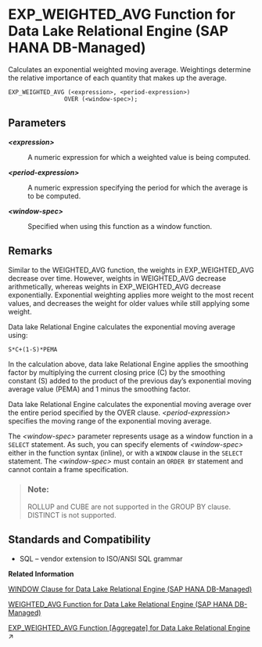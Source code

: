 <!-- loioac831a074ab343628271364a30d557bf -->

# EXP\_WEIGHTED\_AVG Function for Data Lake Relational Engine \(SAP HANA DB-Managed\)

Calculates an exponential weighted moving average. Weightings determine the relative importance of each quantity that makes up the average.



```
EXP_WEIGHTED_AVG (<expression>, <period-expression>)
                OVER (<window-spec>);
```



<a name="loioac831a074ab343628271364a30d557bf__section_asg_5rg_trb"/>

## Parameters


<dl>
<dt><b>

*<expression\>*

</b></dt>
<dd>

A numeric expression for which a weighted value is being computed.



</dd><dt><b>

*<period-expression\>*

</b></dt>
<dd>

A numeric expression specifying the period for which the average is to be computed.



</dd><dt><b>

*<window-spec\>*

</b></dt>
<dd>

Specified when using this function as a window function.



</dd>
</dl>



<a name="loioac831a074ab343628271364a30d557bf__section_tvs_5rg_trb"/>

## Remarks

Similar to the WEIGHTED\_AVG function, the weights in EXP\_WEIGHTED\_AVG decrease over time. However, weights in WEIGHTED\_AVG decrease arithmetically, whereas weights in EXP\_WEIGHTED\_AVG decrease exponentially. Exponential weighting applies more weight to the most recent values, and decreases the weight for older values while still applying some weight.

Data lake Relational Engine calculates the exponential moving average using:

```
S*C+(1-S)*PEMA
```

In the calculation above, data lake Relational Engine applies the smoothing factor by multiplying the current closing price \(C\) by the smoothing constant \(S\) added to the product of the previous day’s exponential moving average value \(PEMA\) and 1 minus the smoothing factor.

Data lake Relational Engine calculates the exponential moving average over the entire period specified by the OVER clause. *<period-expression\>* specifies the moving range of the exponential moving average.

The *<window-spec\>* parameter represents usage as a window function in a `SELECT` statement. As such, you can specify elements of *<window-spec\>* either in the function syntax \(inline\), or with a `WINDOW` clause in the `SELECT` statement. The *<window-spec\>* must contain an `ORDER BY` statement and cannot contain a frame specification.

> ### Note:  
> ROLLUP and CUBE are not supported in the GROUP BY clause. DISTINCT is not supported.



<a name="loioac831a074ab343628271364a30d557bf__section_olr_vrg_trb"/>

## Standards and Compatibility

-   SQL – vendor extension to ISO/ANSI SQL grammar

**Related Information**  


[WINDOW Clause for Data Lake Relational Engine \(SAP HANA DB-Managed\)](../030-sql-statements/window-clause-for-data-lake-relational-engine-sap-hana-db-managed-c83b61b.md "Defines all or part of a window for use with window functions such as AVG and RANK in a SELECT statement.")

[WEIGHTED\_AVG Function for Data Lake Relational Engine \(SAP HANA DB-Managed\)](weighted-avg-function-for-data-lake-relational-engine-sap-hana-db-managed-7a370d0.md "Calculates an arithmetically (or linearly) weighted average.")

[EXP_WEIGHTED_AVG Function \[Aggregate\] for Data Lake Relational Engine](https://help.sap.com/viewer/19b3964099384f178ad08f2d348232a9/2024_1_QRC/en-US/a551b4fb84f210158a07f463ff01b5e2.html "Calculates an exponential weighted moving average. Weightings determine the relative importance of each quantity that makes up the average.") :arrow_upper_right:

